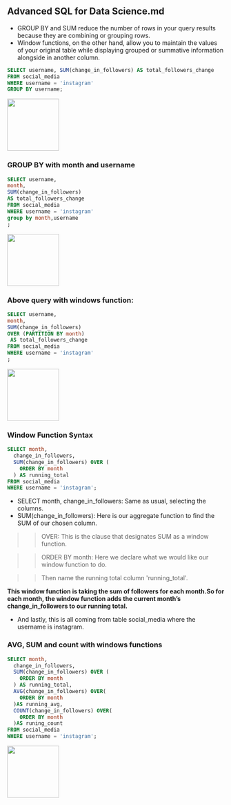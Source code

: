 ## Advanced SQL for Data Science.md
* GROUP BY and SUM reduce the number of rows in your query results because they are combining or grouping rows.
* Window functions, on the other hand, allow you to maintain the values of your original table while displaying grouped or summative information alongside in another column.

```sql
SELECT username, SUM(change_in_followers) AS total_followers_change
FROM social_media
WHERE username = 'instagram'
GROUP BY username;
```
<img src="https://github.com/user-attachments/assets/ecb7d4f3-2cca-45ae-837b-7ea5156f641b" width=120 />


### GROUP BY with month and username

```sql
SELECT username, 
month,
SUM(change_in_followers) 
AS total_followers_change
FROM social_media
WHERE username = 'instagram'
group by month,username 
;
```
<img src="https://github.com/user-attachments/assets/46a86d59-3ff4-4d94-9204-63f6b17b6920" width=120 />


### Above query with windows function:

```sql
SELECT username, 
month,
SUM(change_in_followers) 
OVER (PARTITION BY month)
 AS total_followers_change
FROM social_media
WHERE username = 'instagram'
;
```
<img src="https://github.com/user-attachments/assets/46a86d59-3ff4-4d94-9204-63f6b17b6920" width=120 />

### Window Function Syntax 
```sql
SELECT month,
  change_in_followers,
  SUM(change_in_followers) OVER (
    ORDER BY month
  ) AS running_total
FROM social_media
WHERE username = 'instagram';
```
- SELECT month, change_in_followers: Same as usual, selecting the columns.
- SUM(change_in_followers): Here is our aggregate function to find the SUM of our chosen column.
>> OVER: This is the clause that designates SUM as a window function.

>> ORDER BY month: Here we declare what we would like our window function to do.

>> Then name the running total column 'running_total'.

<b>This window function is taking the sum of followers for each month.So for each month, the window function adds the current month’s change_in_followers to our running total.</b>

- And lastly, this is all coming from table social_media where the username is instagram.


### AVG, SUM and count with windows functions

```sql
SELECT month,
  change_in_followers,
  SUM(change_in_followers) OVER (
    ORDER BY month
  ) AS running_total,
  AVG(change_in_followers) OVER(
    ORDER BY month
  )AS running_avg,
  COUNT(change_in_followers) OVER(
    ORDER BY month
  )AS runing_count
FROM social_media
WHERE username = 'instagram';
```
<img src="https://github.com/user-attachments/assets/f954ef2c-173e-4950-877b-da99ce39ece9" width=120/>
